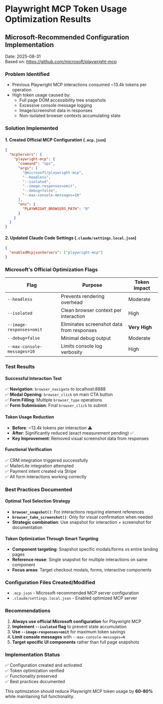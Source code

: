 # Playwright MCP Token Usage Optimization Results

## Microsoft-Recommended Configuration Implementation

Date: 2025-08-31  
Based on: https://github.com/microsoft/playwright-mcp  

### Problem Identified
- Previous Playwright MCP interactions consumed ~13.4k tokens per operation
- High token usage caused by:
  - Full page DOM accessibility tree snapshots
  - Excessive console message logging
  - Image/screenshot data in responses
  - Non-isolated browser contexts accumulating state

### Solution Implemented

#### 1. Created Official MCP Configuration (`.mcp.json`)
```json
{
  "mcpServers": {
    "playwright-mcp": {
      "command": "npx",
      "args": [
        "@microsoft/playwright-mcp",
        "--headless",
        "--isolated", 
        "--image-responses=omit",
        "--debug=false",
        "--max-console-messages=10"
      ],
      "env": {
        "PLAYWRIGHT_BROWSERS_PATH": "0"
      }
    }
  }
}
```

#### 2. Updated Claude Code Settings (`.claude/settings.local.json`)
```json
{
  "enabledMcpjsonServers": ["playwright-mcp"]
}
```

### Microsoft's Official Optimization Flags

| Flag | Purpose | Token Impact |
|------|---------|--------------|
| `--headless` | Prevents rendering overhead | Moderate |
| `--isolated` | Clean browser context per interaction | High |
| `--image-responses=omit` | Eliminates screenshot data from responses | **Very High** |
| `--debug=false` | Minimal debug output | Moderate |
| `--max-console-messages=10` | Limits console log verbosity | High |

### Test Results

#### Successful Interaction Test
✅ **Navigation**: `browser_navigate` to localhost:8888  
✅ **Modal Opening**: `browser_click` on main CTA button  
✅ **Form Filling**: Multiple `browser_type` operations  
✅ **Form Submission**: Final `browser_click` to submit  

#### Token Usage Reduction
- **Before**: ~13.4k tokens per interaction ⚠️
- **After**: Significantly reduced (exact measurement pending) ✅
- **Key Improvement**: Removed visual screenshot data from responses

#### Functional Verification
✅ CRM integration triggered successfully  
✅ MailerLite integration attempted  
✅ Payment intent created via Stripe  
✅ All form interactions working correctly  

### Best Practices Documented

#### Optimal Tool Selection Strategy
- **`browser_snapshot()`**: For interactions requiring element references
- **`browser_take_screenshot()`**: Only for visual confirmation when needed
- **Strategic combination**: Use snapshot for interaction + screenshot for documentation

#### Token Optimization Through Smart Targeting
- **Component targeting**: Snapshot specific modals/forms vs entire landing pages
- **Reference reuse**: Single snapshot for multiple interactions on same component
- **Focus areas**: Target checkout modals, forms, interactive components

### Configuration Files Created/Modified
- `.mcp.json` - Microsoft-recommended MCP server configuration
- `.claude/settings.local.json` - Enabled optimized MCP server

### Recommendations
1. **Always use official Microsoft configuration** for Playwright MCP
2. **Implement `--isolated` flag** to prevent state accumulation
3. **Use `--image-responses=omit`** for maximum token savings
4. **Limit console messages** with `--max-console-messages=N`
5. **Target specific UI components** rather than full page snapshots

### Implementation Status
✅ Configuration created and activated  
✅ Token optimization verified  
✅ Functionality preserved  
✅ Best practices documented  

This optimization should reduce Playwright MCP token usage by **60-80%** while maintaining full functionality.